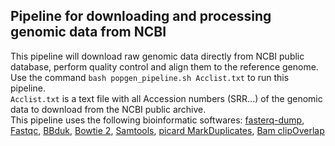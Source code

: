 ## Pipeline for downloading and processing genomic data from NCBI

This pipeline will download raw genomic data directly from NCBI public database, perform quality control and align them to the reference genome.  <br />
Use the command `bash popgen_pipeline.sh Acclist.txt` to run this pipeline.  <br />
`Acclist.txt` is a text file with all Accession numbers (SRR...) of the genomic data to download from the NCBI public archive. <br />
This pipeline uses the following bioinformatic softwares: [fasterq-dump](https://github.com/ncbi/sra-tools), [Fastqc](https://www.bioinformatics.babraham.ac.uk/projects/fastqc/), [BBduk](https://jgi.doe.gov/data-and-tools/bbtools/bb-tools-user-guide/bbduk-guide/), [Bowtie 2](http://bowtie-bio.sourceforge.net/bowtie2/manual.shtml), [Samtools](https://github.com/samtools/samtools), [picard MarkDuplicates](https://gatk.broadinstitute.org/hc/en-us/articles/360037052812-MarkDuplicates-Picard-), [Bam clipOverlap](https://genome.sph.umich.edu/wiki/BamUtil:_clipOverlap)







